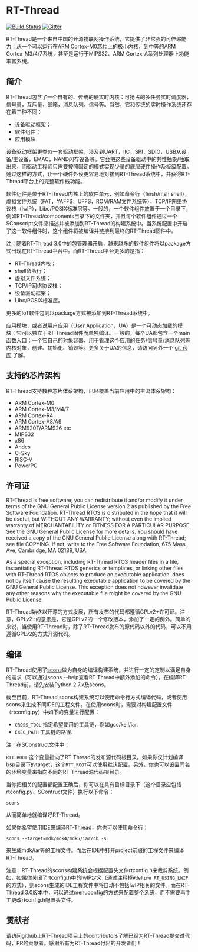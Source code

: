 # RT-Thread #

[![Build Status](https://travis-ci.org/RT-Thread/rt-thread.svg)](https://travis-ci.org/RT-Thread/rt-thread)
[![Gitter](https://badges.gitter.im/Join%20Chat.svg)](https://gitter.im/RT-Thread/rt-thread?utm_source=badge&utm_medium=badge&utm_campaign=pr-badge&utm_content=badge)

RT-Thread是一个来自中国的开源物联网操作系统，它提供了非常强的可伸缩能力：从一个可以运行在ARM Cortex-M0芯片上的极小内核，到中等的ARM Cortex-M3/4/7系统，甚至是运行于MIPS32、ARM Cortex-A系列处理器上功能丰富系统。

## 简介 ##

RT-Thread包含了一个自有的、传统的硬实时内核：可抢占的多任务实时调度器，信号量，互斥量，邮箱，消息队列，信号等。当然，它和传统的实时操作系统还存在着三种不同：

* 设备驱动框架；
* 软件组件；
* 应用模块

设备驱动框架更类似一套驱动框架，涉及到UART，IIC，SPI，SDIO，USB从设备/主设备，EMAC，NAND闪存设备等。它会把这些设备驱动中的共性抽象/抽取出来，而驱动工程师只需要按照固定的模式实现少量的底层硬件操作及板级配置。通过这样的方式，让一个硬件外设更容易地对接到RT-Thread系统中，并获得RT-Thread平台上的完整软件栈功能。

软件组件是位于RT-Thread内核上的软件单元，例如命令行（finsh/msh shell），虚拟文件系统（FAT，YAFFS，UFFS，ROM/RAM文件系统等），TCP/IP网络协议栈（lwIP），Libc/POSIX标准层等。一般的，一个软件组件放置于一个目录下，例如RT-Thread/components目录下的文件夹，并且每个软件组件通过一个 SConscript文件来描述并被添加到RT-Thread的构建系统中。当系统配置中开启了这一软件组件时，这个组件将被编译并链接到最终的RT-Thread固件中。

注：随着RT-Thread 3.0中的包管理器开启，越来越多的软件组件将以package方式出现在RT-Thread平台中。而RT-Thread平台更多的是指：

* RT-Thread内核；
* shell命令行；
* 虚拟文件系统；
* TCP/IP网络协议栈；
* 设备驱动框架；
* Libc/POSIX标准层。

更多的IoT软件包则以package方式被添加到RT-Thread系统中。

应用模块，或者说用户应用（User Application，UA）是一个可动态加载的模块：它可以独立于RT-Thread固件而单独编译。一般的，每个UA都包含一个main函数入口；一个它自己的对象容器，用于管理这个应用的任务/信号量/消息队列等内核对象，创建、初始化、销毁等。更多关于UA的信息，请访问另外一个 [git 仓库](https://github.com/RT-Thread/rtthread-apps) 了解。

## 支持的芯片架构 ##

RT-Thread支持数种芯片体系架构，已经覆盖当前应用中的主流体系架构：

* ARM Cortex-M0
* ARM Cortex-M3/M4/7
* ARM Cortex-R4
* ARM Cortex-A8/A9
* ARM920T/ARM926 etc
* MIPS32
* x86
* Andes
* C-Sky
* RISC-V
* PowerPC

## 许可证 ##

RT-Thread is free software; you can redistribute it and/or modify it under terms of the GNU General Public License version 2 as published by the Free Software Foundation. RT-Thread RTOS is distributed in the hope that it will be useful, but WITHOUT ANY WARRANTY; without even the implied warranty of MERCHANTABILITY or FITNESS FOR A PARTICULAR PURPOSE. See the GNU General Public License for more details. You should have received a copy of the GNU General Public License along with RT-Thread; see file COPYING. If not, write to the Free Software Foundation, 675 Mass Ave, Cambridge, MA 02139, USA.

As a special exception, including RT-Thread RTOS header files in a file, instantiating RT-Thread RTOS generics or templates, or linking other files with RT-Thread RTOS objects to produce an executable application, does not by itself cause the resulting executable application to be covered by the GNU General Public License. This exception does not however invalidate any other reasons why the executable file might be covered by the GNU Public License.

RT-Thread始终以开源的方式发展，所有发布的代码都遵循GPLv2+许可证。注意，GPLv2+的意思是，它是GPLv2的一个修改版本，添加了一定的例外。简单的来说，当使用RT-Thread时，除了RT-Thread发布的源代码以外的代码，可以不用遵循GPLv2的方式开源代码。

## 编译 ##

RT-Thread使用了[scons](http://www.scons.org)做为自身的编译构建系统，并进行一定的定制以满足自身的需求（可以通过scons --help查看RT-Thread中额外添加的命令）。在编译RT-Thread前，请先安装Python 2.7.x及scons。

截至目前，RT-Thread scons构建系统可以使用命令行方式编译代码，或者使用scons来生成不同IDE的工程文件。在使用scons时，需要对构建配置文件（rtconfig.py）中如下的变量进行配置：

* ```CROSS_TOOL``` 指定希望使用的工具链，例如gcc/keil/iar. 
* ```EXEC_PATH``` 工具链的路径. 

注：在SConstruct文件中：

```RTT_ROOT``` 这个变量指向了RT-Thread的发布源代码根目录。如果你仅计划编译bsp目录下的target，这个`RTT_ROOT`可以使用默认配置。另外，你也可以设置同名的环境变量来指向不同的RT-Thread源代码根目录。

当你把相关的配置都配置正确后，你可以在具有目标目录下（这个目录应包括rtconfig.py、SContruct文件）执行以下命令：

    scons 

从而简单地就编译好RT-Thread。

如果你希望使用IDE来编译RT-Thread，你也可以使用命令行：

    scons --target=mdk/mdk4/mdk5/iar/cb -s 

来生成mdk/iar等的工程文件。而后在IDE中打开project前缀的工程文件来编译RT-Thread。

注意：RT-Thread的scons构建系统会根据配置头文件rtconfig.h来裁剪系统。例如，如果你关闭了rtconfig.h中的lwIP定义（通过注释掉```#define RT_USING_LWIP```的方式），则scons生成的IDE工程文件中将自动不包括lwIP相关的文件。而在RT-Thread 3.0版本中，可以通过menuconfig的方式来配置整个系统，而不需要再手工更改rtconfig.h配置头文件。

## 贡献者 ##

请访问github上RT-Thread项目上的contributors了解已经为RT-Thread提交过代码，PR的贡献者。感谢所有为RT-Thread付出的开发者们！
